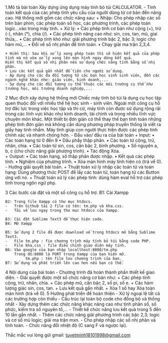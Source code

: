 
1.Mô tả bài toán
	Xây dựng ứng dụng máy tính bỏ túi CALCULATOR.
	- Tính toán kết quả của các phép tính yêu cầu của người dùng từ cơ bản đến nâng cao. Hệ thống mới gồm các chức năng sau:
	+ Nhập: Cho phép nhập các số trên bàn phím, các phép toán số học, các phương trình, các phép toán logic...vào trong máy tính.
	+ Xử lý: 
	•	Các phép tính cơ bản như cộng (+), trừ (-), nhân (*), chia (/).
	•	Các phép tính nâng cao như: sin, cos, tan, mũ, giai thừa,..
	•	Các phép tính khó như: giải phương trình bậc 2, bậc 3; logic cho hàm mũ,...
	•	Đổi về số nhị phân để tính toán.
	•	Chạy giải ma trận 2,3,4.
	
	+ Hiển thị: Sau khi xử lý xong phép toán thì sẽ hiện kết quả của phép tính mà nó vừa xử lý xong lên màn hình ngay dòng kết quả. 
	Hiển thị kết quả số nhị phân nếu sử dụng chức năng tính bằng số nhị phân.
	+ Lưu các kết quả gần nhất để tiện cho người sử dụng.
	- Áp dụng cho các đa đối tượng từ các bạn học sinh sinh viên, đến các ngành nghê khác như: giáo viên, kinh doanh,...
	- Sự dụng cho các đối tượng cụ thể thuộc các môi trường cụ thể như trường học, môi trường doanh nghiệp,...

2 Mục đích xây dựng hệ thống mới
	Chiếc máy tính bỏ túi là dụng cụ học tập quen thuộc đối với nhiều thế hệ học sinh - sinh viên. Ngoài một công cụ hỗ trợ đắc lực trong việc học tập và thi cử, máy tính còn được sử dụng rộng rãi trong các lĩnh vực khác như kinh doanh, tài chính và trong nhiều lĩnh vực chuyên môn khác. Một thiết bị đơn giản có thể thay thế bạn tính toán những phép tính đơn giản mà không cần dùng phương pháp truyền thống là viết ra giấy hay tính nhẩm. Máy tính giúp con người thực hiện được các phép tính chính xác và nhanh chóng hơn.
	- Đầu vào/ đầu ra của bài toán
	+ Input: 
	•	Các toán hạng từ 0 đến 9
	•	Dấu phẩy thập phân.
	•	Các toán tử cộng, trừ, nhân, chia.
	•	Các toán tử sin, cos, căn bậc 2, bình phương.
	•	Số nguyên a, b, c (cho chức năng giải phương trình).
	•	Tác động Xóa.	
	+ Output:
	•	Các toán hạng, số thập phân được nhập.
	•	Kết quả các phép tính.
	•	Nghiệm của phương trình.
	•	Xóa màn hình máy tính hiện có (trả về 0).
	- Hướng giải quyết bài toán.
	+ Thuật toán xử lý nhập các toán tử và toán hạng: Dùng phương thức POST để lấy các toán tử, toán hạng từ các Button ứng với nó.
	+ Thuật toán xử lý các phép tính: dùng hàm eval hỗ trợ các phép tính trong ngôn ngữ php.

3 Các bước cài đặt và một số công cụ hỗ trợ.
	B1: Cài Xampp
 
	B2: Trong file Xampp có thư mục htdocs.
	-	Trên Github tải 2 file có tên: tm.php và kha.css.
	-	Tải về lưu ngay trong thư mục htdocs của Xampp.
 
	B3: Cài đặt Sublime Text3 để thực hiện code.
	B4: Mở Xampp
	 
	B5: Sử dụng 2 file đã được download về trong htdocs mở bằng Sublime Text3.
	-	File tm.php : fie chương trình máy tính bỏ túi bằng code PHP.
	-	File kha.css : file điều chỉnh giao diện máy tính.
	B6: Vào google của bạn nhập locallhost:8080/tm.php
		Trong đó:8080 là PORT trong Xampp của bạn hiện mở.
			 tm.php : tên file lưu chương trình của bạn.
	B7: Sử dụng và phát triển lên cao hơn nếu bạn có thể.
4 Nội dung của bài toán
	- Chương trình đã hoàn thành phần thiết kế giao diện.
	- Giải quyết được một số chức năng cơ bản như: 
		+ Các phép tính cộng, trừ, nhân, chia.
		+ Các phép mũ, căn bậc 2, số pi, số e.
		+ Các hàm lượng giác sin, cos, tan.
		+ Lưu kết quả gần nhất.
		+ Xóa 1 số hay Xóa toàn màn hình (trả về 0).
5 Hướng phát triển để hoàn thiện
	- Xử lý ngoại lệ tất cả các trường hợp còn thiếu
	- Cấu trúc lại toàn bộ code cho đồng bộ và thống nhất
	- Xây dựng thêm các chức năng khác nâng cao như tính phân số, số phức, kiểm tra số nguyên tố,…
	- Thiết kế chức năng lưu kết quả trong 5 đến 10 lần gần nhất.
	- Thêm các chức năng giải phương trình các bậc 2,3; logic và cơ số mũ logic; giải ma trận mxn.
	- Cho phép nhập các số nhị phân và tính toán.
	- Chức năng đổi nhiệt độ (C sang F và ngược lại).



Thắc mắc vui lòng gửi gmail: tuyetminh18101998@gmail.com



